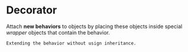 # Decorator

Attach **new behaviors** to objects by placing these objects inside special
*wrapper* objects that contain the behavior.

    Extending the behavior without usign inheritance.